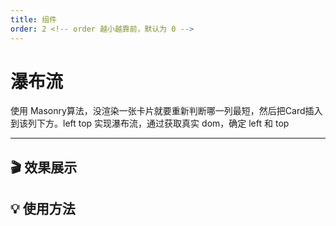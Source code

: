 ```yaml
---
title: 组件
order: 2 <!-- order 越小越靠前，默认为 0 -->
---
```


# 瀑布流

使用 Masonry算法，没渲染一张卡片就要重新判断哪一列最短，然后把Card插入到该列下方。left top 实现瀑布流，通过获取真实 dom，确定 left 和 top

---

## 🎬 效果展示


## 💡 使用方法

<code src="../demos/WaterFall.tsx"></code>

